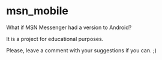 # msn_mobile
What if MSN Messenger had a version to Android?

It is a project for educational purposes.

Please, leave a comment with your suggestions if you can. ;)
